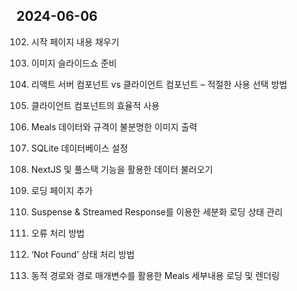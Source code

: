 ## 2024-06-06


102. 시작 페이지 내용 채우기

103. 이미지 슬라이드쇼 준비

104. 리액트 서버 컴포넌트 vs 클라이언트 컴포넌트 – 적절한 사용 선택 방법

105. 클라이언트 컴포넌트의 효율적 사용

106. Meals 데이터와 규격이 불분명한 이미지 출력

107. SQLite 데이터베이스 설정

108. NextJS 및 풀스택 기능을 활용한 데이터 불러오기

109. 로딩 페이지 추가

110. Suspense & Streamed Response를 이용한 세분화 로딩 상태 관리

111. 오류 처리 방법

112. ‘Not Found’ 상태 처리 방법

113. 동적 경로와 경로 매개변수를 활용한 Meals 세부내용 로딩 및 렌더링
